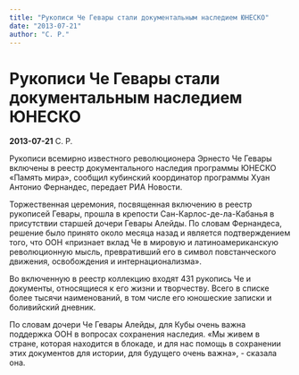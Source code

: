 ```yaml
---
title: "Рукописи Че Гевары стали документальным наследием ЮНЕСКО"
date: "2013-07-21"
author: "С. Р."
---
```


# Рукописи Че Гевары стали документальным наследием ЮНЕСКО

**2013-07-21** С. Р.

Рукописи всемирно известного революционера Эрнесто Че Гевары включены в реестр документального наследия программы ЮНЕСКО «Память мира», сообщил кубинский координатор программы Хуан Антонио Фернандес, передает РИА Новости.

Торжественная церемония, посвященная включению в реестр рукописей Гевары, прошла в крепости Сан-Карлос-де-ла-Кабанья в присутствии старшей дочери Гевары Алейды. По словам Фернандеса, решение было принято около месяца назад и является подтверждением того, что ООН «признает вклад Че в мировую и латиноамериканскую революционную мысль, превративший его в символ повстанческого движения, освобождения и интернационализма».

Во включенную в реестр коллекцию входят 431 рукопись Че и документы, относящиеся к его жизни и творчеству. Всего в списке более тысячи наименований, в том числе его юношеские записки и боливийский дневник.

По словам дочери Че Гевары Алейды, для Кубы очень важна поддержка ООН в вопросах сохранения наследия. «Мы живем в стране, которая находится в блокаде, и для нас помощь в сохранении этих документов для истории, для будущего очень важна», - сказала она.
